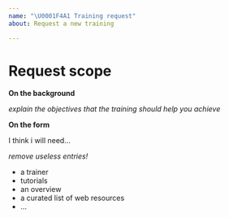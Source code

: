 ```yaml
---
name: "\U0001F4A1 Training request"
about: Request a new training

---
```


# Request scope

**On the background**

*explain the objectives that the training should help you achieve*

**On the form**

I think i will need...

*remove useless entries!*

* a trainer
* tutorials
* an overview
* a curated list of web resources
* ... 
